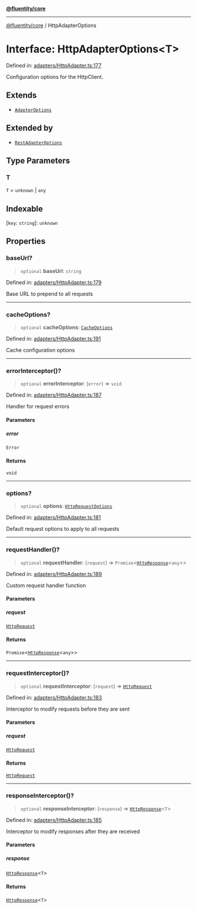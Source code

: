 [**@fluentity/core**](../README.md)

***

[@fluentity/core](../globals.md) / HttpAdapterOptions

# Interface: HttpAdapterOptions\<T\>

Defined in: [adapters/HttpAdapter.ts:177](https://github.com/cedricpierre/fluentity-core/blob/b9e907b503f5d8cbc83b38cdb5626da057589278/src/adapters/HttpAdapter.ts#L177)

Configuration options for the HttpClient.

## Extends

- [`AdapterOptions`](AdapterOptions.md)

## Extended by

- [`RestAdapterOptions`](RestAdapterOptions.md)

## Type Parameters

### T

`T` = `unknown` \| `any`

## Indexable

\[`key`: `string`\]: `unknown`

## Properties

### baseUrl?

> `optional` **baseUrl**: `string`

Defined in: [adapters/HttpAdapter.ts:179](https://github.com/cedricpierre/fluentity-core/blob/b9e907b503f5d8cbc83b38cdb5626da057589278/src/adapters/HttpAdapter.ts#L179)

Base URL to prepend to all requests

***

### cacheOptions?

> `optional` **cacheOptions**: [`CacheOptions`](CacheOptions.md)

Defined in: [adapters/HttpAdapter.ts:191](https://github.com/cedricpierre/fluentity-core/blob/b9e907b503f5d8cbc83b38cdb5626da057589278/src/adapters/HttpAdapter.ts#L191)

Cache configuration options

***

### errorInterceptor()?

> `optional` **errorInterceptor**: (`error`) => `void`

Defined in: [adapters/HttpAdapter.ts:187](https://github.com/cedricpierre/fluentity-core/blob/b9e907b503f5d8cbc83b38cdb5626da057589278/src/adapters/HttpAdapter.ts#L187)

Handler for request errors

#### Parameters

##### error

`Error`

#### Returns

`void`

***

### options?

> `optional` **options**: [`HttpRequestOptions`](HttpRequestOptions.md)

Defined in: [adapters/HttpAdapter.ts:181](https://github.com/cedricpierre/fluentity-core/blob/b9e907b503f5d8cbc83b38cdb5626da057589278/src/adapters/HttpAdapter.ts#L181)

Default request options to apply to all requests

***

### requestHandler()?

> `optional` **requestHandler**: (`request`) => `Promise`\<[`HttpResponse`](../classes/HttpResponse.md)\<`any`\>\>

Defined in: [adapters/HttpAdapter.ts:189](https://github.com/cedricpierre/fluentity-core/blob/b9e907b503f5d8cbc83b38cdb5626da057589278/src/adapters/HttpAdapter.ts#L189)

Custom request handler function

#### Parameters

##### request

[`HttpRequest`](../classes/HttpRequest.md)

#### Returns

`Promise`\<[`HttpResponse`](../classes/HttpResponse.md)\<`any`\>\>

***

### requestInterceptor()?

> `optional` **requestInterceptor**: (`request`) => [`HttpRequest`](../classes/HttpRequest.md)

Defined in: [adapters/HttpAdapter.ts:183](https://github.com/cedricpierre/fluentity-core/blob/b9e907b503f5d8cbc83b38cdb5626da057589278/src/adapters/HttpAdapter.ts#L183)

Interceptor to modify requests before they are sent

#### Parameters

##### request

[`HttpRequest`](../classes/HttpRequest.md)

#### Returns

[`HttpRequest`](../classes/HttpRequest.md)

***

### responseInterceptor()?

> `optional` **responseInterceptor**: (`response`) => [`HttpResponse`](../classes/HttpResponse.md)\<`T`\>

Defined in: [adapters/HttpAdapter.ts:185](https://github.com/cedricpierre/fluentity-core/blob/b9e907b503f5d8cbc83b38cdb5626da057589278/src/adapters/HttpAdapter.ts#L185)

Interceptor to modify responses after they are received

#### Parameters

##### response

[`HttpResponse`](../classes/HttpResponse.md)\<`T`\>

#### Returns

[`HttpResponse`](../classes/HttpResponse.md)\<`T`\>
